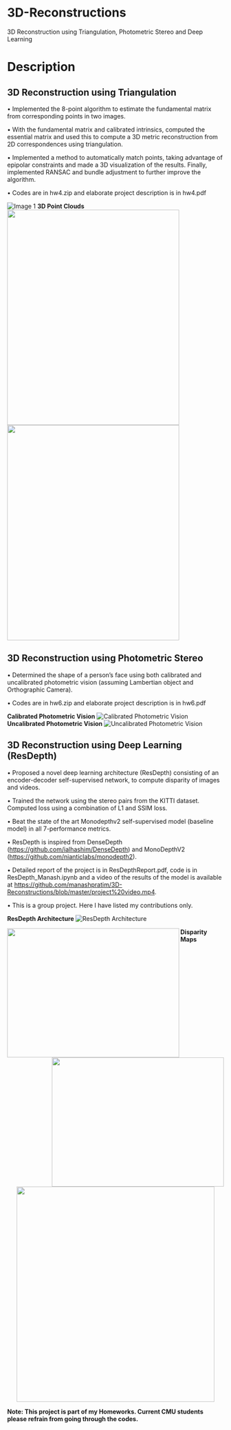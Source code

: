 # 3D-Reconstructions
3D Reconstruction using Triangulation, Photometric Stereo and Deep Learning
# Description

## 3D Reconstruction using Triangulation
•	Implemented the 8-point algorithm to estimate the fundamental matrix from corresponding points in two images.

•	With the fundamental matrix and calibrated intrinsics, computed the essential matrix and used this to compute a 3D metric reconstruction from 2D correspondences using triangulation.

•	Implemented a method to automatically match points, taking advantage of epipolar constraints and made a 3D visualization of the results. Finally, implemented RANSAC and bundle adjustment to further improve the algorithm.

• Codes are in hw4.zip and elaborate project description is in hw4.pdf 

![Image 1](https://github.com/manashpratim/3D-Reconstructions/blob/master/fig2.png)
**3D Point Clouds**
<img align="left" width="400" height="500" src="https://github.com/manashpratim/3D-Reconstructions/blob/master/q1.PNG">
<img align="rights" width="400" height="500" src="https://github.com/manashpratim/3D-Reconstructions/blob/master/q3.png">

## 3D Reconstruction using Photometric Stereo

•	Determined the shape of a person’s face using both calibrated and uncalibrated photometric vision (assuming Lambertian object and Orthographic Camera).

• Codes are in hw6.zip and elaborate project description is in hw6.pdf 

**Calibrated Photometric Vision**
![Calibrated Photometric Vision](https://github.com/manashpratim/3D-Reconstructions/blob/master/albnorm.png)
**Uncalibrated Photometric Vision**
![Uncalibrated Photometric Vision](https://github.com/manashpratim/3D-Reconstructions/blob/master/albnorm2.png)

## 3D Reconstruction using Deep Learning (ResDepth)

•	Proposed a novel deep learning architecture (ResDepth) consisting of an encoder-decoder self-supervised network, to compute disparity of images and videos.

• Trained the network using the stereo pairs from the KITTI dataset. Computed loss using a combination of L1 and SSIM loss.

•	Beat the state of the art Monodepthv2 self-supervised model (baseline model) in all 7-performance metrics. 

• ResDepth is inspired from DenseDepth (https://github.com/ialhashim/DenseDepth) and MonoDepthV2 (https://github.com/nianticlabs/monodepth2).

• Detailed report of the project is in ResDepthReport.pdf, code is in ResDepth_Manash.ipynb and a video of the results of the model is available at https://github.com/manashpratim/3D-Reconstructions/blob/master/project%20video.mp4.

• This is a group project. Here I have listed my contributions only.

**ResDepth Architecture**
![ResDepth Architecture](https://github.com/manashpratim/3D-Reconstructions/blob/master/architecture.PNG)

<img align="left" width="400" height="300" src="https://github.com/manashpratim/3D-Reconstructions/blob/master/encoder.PNG">

<img align="right" width="400" height="300" src="https://github.com/manashpratim/3D-Reconstructions/blob/master/decoder.PNG">

**Disparity Maps**
<p align="center">
  <img width="460" height="500" src="https://github.com/manashpratim/3D-Reconstructions/blob/master/pics.PNG">
</p>


**Note: This project is part of my Homeworks. Current CMU students please refrain from going through the codes.**

